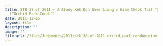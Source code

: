 ```yaml
---
title: STB 38 of 2011 – Anthony Koh Koh Swee Liang v Giam Cheok Tiat Tye Boo Lan
  (“Orchid Park Condo”)
date: 2011-12-05
layout: file
description: ""
image: ""
file_url: /files/Judgments/2011/stb-38-of-2011-orchid-park-condominium-2.pdf
---
```


